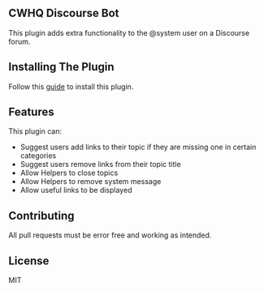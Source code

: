 ## CWHQ Discourse Bot
This plugin adds extra functionality to the @system user on a Discourse forum.

## Installing The Plugin
Follow this [guide](https://meta.discourse.org/t/install-plugins-in-discourse/19157) to install this plugin.

## Features
This plugin can:
  - Suggest users add links to their topic if they are missing one in certain categories
  - Suggest users remove links from their topic title
  - Allow Helpers to close topics
  - Allow Helpers to remove system message
  - Allow useful links to be displayed

## Contributing
All pull requests must be error free and working as intended.
  
## License
MIT
